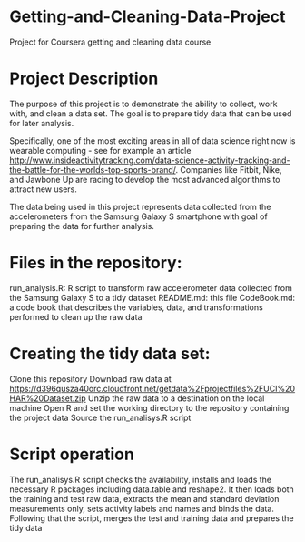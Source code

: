 # Getting-and-Cleaning-Data-Project
Project for Coursera getting and cleaning data course

# Project Description
The purpose of this project is to demonstrate the ability to collect, work with, and clean a data set. The goal is to prepare tidy data that can be used for later analysis.

Specifically, one of the most exciting areas in all of data science right now is wearable computing - see for example an article http://www.insideactivitytracking.com/data-science-activity-tracking-and-the-battle-for-the-worlds-top-sports-brand/. Companies like Fitbit, Nike, and Jawbone Up are racing to develop the most advanced algorithms to attract new users. 

The data being used in this project represents data collected from the accelerometers from the Samsung Galaxy S smartphone with goal of preparing the data for further analysis.

# Files in the repository: 

run_analysis.R: R script to transform raw accelerometer data collected from the Samsung Galaxy S to a tidy dataset
README.md: this file
CodeBook.md: a code book that describes the variables, data, and transformations performed to clean up the raw data

# Creating the tidy data set:
Clone this repository
Download raw data at https://d396qusza40orc.cloudfront.net/getdata%2Fprojectfiles%2FUCI%20HAR%20Dataset.zip
Unzip the raw data to a destination on the local machine
Open R and set the working directory to the repository containing the project data
Source the run_analisys.R script 

# Script operation
The run_analisys.R script checks the availability, installs and loads the necessary R packages including data.table and reshape2. 
It then loads both the training and test raw data, extracts the mean and standard deviation measurements only, sets activity labels and names and binds the data. Following that the script, merges the test and training data and prepares the tidy data